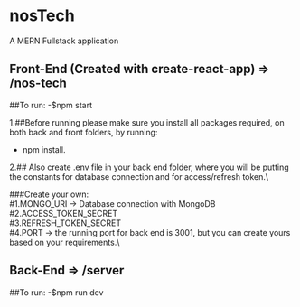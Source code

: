 # nosTech

A MERN Fullstack application

## Front-End (Created with create-react-app) => /nos-tech
 
   ##To run:
   -$npm start
   
1.##Before running please make sure you install all packages required, 
  on both back and front folders, by running:
  - npm install.

2.## Also create .env file in your back end folder, where you will be putting
     the constants for database connection and for access/refresh token.\
     
  ###Create your own:\
     #1.MONGO_URI -> Database connection with MongoDB\
     #2.ACCESS_TOKEN_SECRET\
     #3.REFRESH_TOKEN_SECRET\
     #4.PORT -> the running port for back end is 3001, but you can create yours based on your requirements.\
 
## Back-End => /server

   ##To run:
   -$npm run dev
